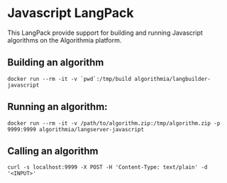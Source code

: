 # Javascript LangPack

This LangPack provide support for building and running Javascript algorithms on the Algorithmia platform.

## Building an algorithm
```
docker run --rm -it -v `pwd`:/tmp/build algorithmia/langbuilder-javascript
```

## Running an algorithm:
```
docker run --rm -it -v /path/to/algorithm.zip:/tmp/algorithm.zip -p 9999:9999 algorithmia/langserver-javascript
```

## Calling an algorithm
```
curl -s localhost:9999 -X POST -H 'Content-Type: text/plain' -d '<INPUT>'
```